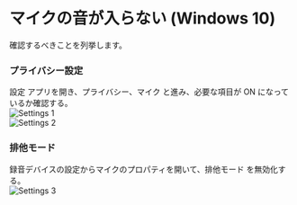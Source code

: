 # マイクの音が入らない (Windows 10)

確認するべきことを列挙します。

### プライバシー設定
設定 アプリを開き、プライバシー、マイク と進み、必要な項目が ON になっているか確認する。  
![Settings 1](https://i.imgur.com/jcwixwM.png)  
![Settings 2](https://i.imgur.com/GLJl0c2.png)  

### 排他モード
録音デバイスの設定からマイクのプロパティを開いて、排他モード を無効化する。  
![Settings 3](https://i.imgur.com/5fIuu3d.png)  
